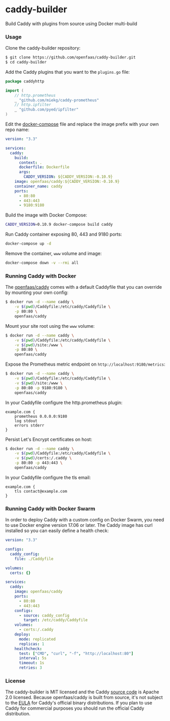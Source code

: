 # caddy-builder

Build Caddy with plugins from source using Docker multi-build

### Usage

Clone the caddy-builder repository:

```bash
$ git clone https://github.com/openfaas/caddy-builder.git
$ cd caddy-builder
```

Add the Caddy plugins that you want to the `plugins.go` file:

```go
package caddyhttp

import (
	// http.prometheus
	_ "github.com/miekg/caddy-prometheus"
	// http.ipfilter
	_ "github.com/pyed/ipfilter"
)
```

Edit the [docker-compose](https://github.com/openfaas/caddy-builder/blob/master/docker-compose.yml) 
file and replace the image prefix with your own repo name:

```yaml
version: "3.3"

services:
  caddy:
    build:
      context: .
      dockerfile: Dockerfile
      args:
        CADDY_VERSION: ${CADDY_VERSION:-0.10.9}
    image: openfaas/caddy:${CADDY_VERSION:-0.10.9}
    container_name: caddy
    ports:
      - 80:80
      - 443:443
      - 9180:9180
```

Build the image with Docker Compose:

```bash
CADDY_VERSION=0.10.9 docker-compose build caddy
```

Run Caddy container exposing 80, 443 and 9180 ports:

```bash
docker-compose up -d
```

Remove the container, `www` volume and image:

```bash
docker-compose down -v --rmi all
```

### Running Caddy with Docker

The [openfaas/caddy](https://hub.docker.com/r/openfaas/caddy/) comes with a default Caddyfile that 
you can override by mounting your own config:

```bash
$ docker run -d --name caddy \
    -v $(pwd)/Caddyfile:/etc/caddy/Caddyfile \
    -p 80:80 \
    openfaas/caddy
```

Mount your site root using the `www` volume:

```bash
$ docker run -d --name caddy \
    -v $(pwd)/Caddyfile:/etc/caddy/Caddyfile \
    -v $(pwd)/site:/www \
    -p 80:80 \
    openfaas/caddy
```

Expose the Prometheus metric endpoint on `http://localhost:9180/metrics`:

```bash
$ docker run -d --name caddy \
    -v $(pwd)/Caddyfile:/etc/caddy/Caddyfile \
    -v $(pwd)/site:/www \
    -p 80:80 -p 9180:9180 \
    openfaas/caddy
```

In your Caddyfile configure the http.prometheus plugin:

```
example.com {
    prometheus 0.0.0.0:9180
    log stdout
    errors stderr
}
```

Persist Let's Encrypt certificates on host:

```bash
$ docker run -d --name caddy \
    -v $(pwd)/Caddyfile:/etc/caddy/Caddyfile \
    -v $(pwd)/certs:/.caddy \
    -p 80:80 -p 443:443 \
    openfaas/caddy
```

In your Caddyfile configure the tls email:

```
example.com {
    tls contact@example.com
}
```

### Running Caddy with Docker Swarm

In order to deploy Caddy with a custom config on Docker Swarm, you need to use 
Docker engine version 17.06 or later. The Caddy image has curl installed so 
you can easily define a health check:

```yaml
version: "3.3"

configs:
  caddy_config:
    file: ./Caddyfile

volumes:
  certs: {}

services:
  caddy:
    image: openfaas/caddy
    ports:
      - 80:80
      - 443:443
    configs:
      - source: caddy_config
        target: /etc/caddy/Caddyfile
    volumes:
      - certs:/.caddy
    deploy:
      mode: replicated
      replicas: 1    
    healthcheck:
      test: ["CMD", "curl", "-f", "http://localhost:80"]
      interval: 5s
      timeout: 1s
      retries: 3
```

### License

The caddy-builder is MIT licensed and the Caddy 
[source code](https://github.com/mholt/caddy/blob/master/LICENSE.txt) is Apache 2.0 licensed. 
Because openfaas/caddy is built from source, it's not subject to the 
[EULA](https://github.com/mholt/caddy/blob/545fa844bbd188c1e5bff6926e5c410e695571a0/dist/EULA.txt) for 
Caddy's official binary distributions. If you plan to use Caddy for commercial purposes you should 
run the official Caddy distribution. 
